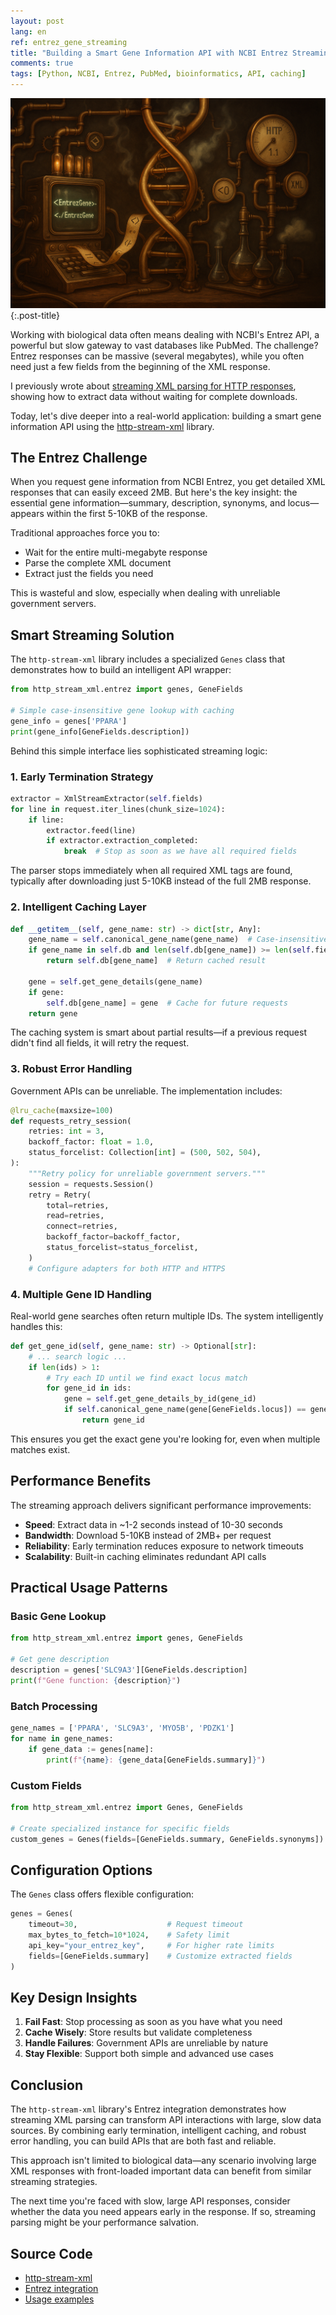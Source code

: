 ```yaml
---
layout: post
lang: en
ref: entrez_gene_streaming
title: "Building a Smart Gene Information API with NCBI Entrez Streaming"
comments: true
tags: [Python, NCBI, Entrez, PubMed, bioinformatics, API, caching]
---
```


![](/images/dna-helix-streaming.png){:.post-title}

Working with biological data often means dealing with NCBI's Entrez API, a powerful but slow gateway to vast databases like PubMed. 
The challenge? Entrez responses can be massive (several megabytes), while you often need just a few fields from the beginning 
of the XML response.

I previously wrote about [streaming XML parsing for HTTP responses](https://sorokin.engineer/posts/en/xml_streaming_chunks_load.html), showing how to extract data without waiting for complete 
downloads. 

Today, let's dive deeper into a real-world application: building a smart gene information API using the 
[http-stream-xml](https://pypi.org/project/http-stream-xml/) library.

## The Entrez Challenge

When you request gene information from NCBI Entrez, you get detailed XML responses that can easily exceed 2MB. 
But here's the key insight: the essential gene information—summary, description, synonyms, and locus—appears within 
the first 5-10KB of the response.

Traditional approaches force you to:
- Wait for the entire multi-megabyte response
- Parse the complete XML document
- Extract just the fields you need

This is wasteful and slow, especially when dealing with unreliable government servers.

## Smart Streaming Solution

The `http-stream-xml` library includes a specialized `Genes` class that demonstrates how to build an intelligent API wrapper:

```python
from http_stream_xml.entrez import genes, GeneFields

# Simple case-insensitive gene lookup with caching
gene_info = genes['PPARA']
print(gene_info[GeneFields.description])
```

Behind this simple interface lies sophisticated streaming logic:

### 1. Early Termination Strategy

```python
extractor = XmlStreamExtractor(self.fields)
for line in request.iter_lines(chunk_size=1024):
    if line:
        extractor.feed(line)
        if extractor.extraction_completed:
            break  # Stop as soon as we have all required fields
```

The parser stops immediately when all required XML tags are found, typically after downloading just 5-10KB instead of the full 2MB response.

### 2. Intelligent Caching Layer

```python
def __getitem__(self, gene_name: str) -> dict[str, Any]:
    gene_name = self.canonical_gene_name(gene_name)  # Case-insensitive
    if gene_name in self.db and len(self.db[gene_name]) >= len(self.fields):
        return self.db[gene_name]  # Return cached result

    gene = self.get_gene_details(gene_name)
    if gene:
        self.db[gene_name] = gene  # Cache for future requests
    return gene
```

The caching system is smart about partial results—if a previous request didn't find all fields, it will retry the request.

### 3. Robust Error Handling

Government APIs can be unreliable. The implementation includes:

```python
@lru_cache(maxsize=100)
def requests_retry_session(
    retries: int = 3,
    backoff_factor: float = 1.0,
    status_forcelist: Collection[int] = (500, 502, 504),
):
    """Retry policy for unreliable government servers."""
    session = requests.Session()
    retry = Retry(
        total=retries,
        read=retries,
        connect=retries,
        backoff_factor=backoff_factor,
        status_forcelist=status_forcelist,
    )
    # Configure adapters for both HTTP and HTTPS
```

### 4. Multiple Gene ID Handling

Real-world gene searches often return multiple IDs. The system intelligently handles this:

```python
def get_gene_id(self, gene_name: str) -> Optional[str]:
    # ... search logic ...
    if len(ids) > 1:
        # Try each ID until we find exact locus match
        for gene_id in ids:
            gene = self.get_gene_details_by_id(gene_id)
            if self.canonical_gene_name(gene[GeneFields.locus]) == gene_name:
                return gene_id
```

This ensures you get the exact gene you're looking for, even when multiple matches exist.

## Performance Benefits

The streaming approach delivers significant performance improvements:

- **Speed**: Extract data in ~1-2 seconds instead of 10-30 seconds
- **Bandwidth**: Download 5-10KB instead of 2MB+ per request
- **Reliability**: Early termination reduces exposure to network timeouts
- **Scalability**: Built-in caching eliminates redundant API calls

## Practical Usage Patterns

### Basic Gene Lookup
```python
from http_stream_xml.entrez import genes, GeneFields

# Get gene description
description = genes['SLC9A3'][GeneFields.description]
print(f"Gene function: {description}")
```

### Batch Processing
```python
gene_names = ['PPARA', 'SLC9A3', 'MYO5B', 'PDZK1']
for name in gene_names:
    if gene_data := genes[name]:
        print(f"{name}: {gene_data[GeneFields.summary]}")
```

### Custom Fields
```python
from http_stream_xml.entrez import Genes, GeneFields

# Create specialized instance for specific fields
custom_genes = Genes(fields=[GeneFields.summary, GeneFields.synonyms])
```

## Configuration Options

The `Genes` class offers flexible configuration:

```python
genes = Genes(
    timeout=30,                    # Request timeout
    max_bytes_to_fetch=10*1024,    # Safety limit
    api_key="your_entrez_key",     # For higher rate limits
    fields=[GeneFields.summary]    # Customize extracted fields
)
```

## Key Design Insights

1. **Fail Fast**: Stop processing as soon as you have what you need
2. **Cache Wisely**: Store results but validate completeness
3. **Handle Failures**: Government APIs are unreliable by nature
4. **Stay Flexible**: Support both simple and advanced use cases

## Conclusion

The `http-stream-xml` library's Entrez integration demonstrates how streaming XML parsing can transform API interactions with large, slow data sources. By combining early termination, intelligent caching, and robust error handling, you can build APIs that are both fast and reliable.

This approach isn't limited to biological data—any scenario involving large XML responses with front-loaded important data can benefit from similar streaming strategies.

The next time you're faced with slow, large API responses, consider whether the data you need appears early in the response. If so, streaming parsing might be your performance salvation.

## Source Code

- [http-stream-xml](https://github.com/andgineer/http-stream-xml)
- [Entrez integration](https://github.com/andgineer/http-stream-xml/blob/master/src/http_stream_xml/entrez.py)
- [Usage examples](https://github.com/andgineer/http-stream-xml/tree/master/src/http_stream_xml/examples)